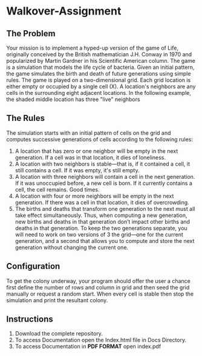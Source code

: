 # Walkover-Assignment
## The Problem

Your mission is to implement a hyped-up version of the game of Life, originally conceived by the British mathematician J.H. Conway in 1970 and popularized by Martin Gardner in his Scientific American column. The game is a simulation that models the life cycle of bacteria. Given an initial pattern, the game simulates the birth and death of future generations using simple rules. The game is played on a two-dimensional grid. Each grid location is either empty or occupied by a single cell (X). A location's neighbors are any cells in the surrounding eight adjacent locations. In the following example, the shaded middle location has three "live" neighbors


## The Rules

The simulation starts with an initial pattern of cells on the grid and computes successive generations of cells according to the following rules:
1.	A location that has zero or one neighbor will be empty in the next generation. If a cell was in that location, it dies of loneliness.
2.	A location with two neighbors is stable—that is, if it contained a cell, it still contains a cell. If it was empty, it's still empty.
3.	A location with three neighbors will contain a cell in the next generation. If it was unoccupied before, a new cell is born. If it currently contains a cell, the cell remains. Good times.
4.	A location with four or more neighbors will be empty in the next generation. If there was a cell in that location, it dies of overcrowding.
5. The births and deaths that transform one generation to the next must all take effect simultaneously. Thus, when computing a new generation, new births and deaths in that generation don’t impact other births and deaths in that generation. To keep the two generations separate, you will need to work on two versions of 3 the grid—one for the current generation, and a second that allows you to compute and store the next generation without changing the current one.

## Configuration

To get the colony underway, your program should offer the user a chance first define the number of rows and column in grid and then seed the grid manually or request a random start. When every cell is stable then stop the simulation and print the resultant colony.

## Instructions
1. Download the complete repository.
2. To access Documentation open the Index.html file in Docs Directory.
3. To access Documentation in __PDF FORMAT__ open index.pdf
